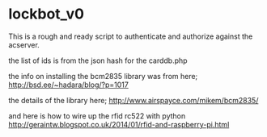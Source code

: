 lockbot_v0
==========

This is a rough and ready script to authenticate and authorize against the acserver.

the list of ids is from the json hash for the carddb.php


the info on installing the bcm2835 library was from here;
http://bsd.ee/~hadara/blog/?p=1017

the details of the library here;
http://www.airspayce.com/mikem/bcm2835/

and here is how to wire up the rfid rc522 with python
http://geraintw.blogspot.co.uk/2014/01/rfid-and-raspberry-pi.html

